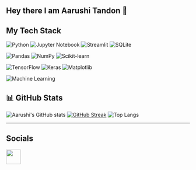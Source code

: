 ## Hey there I am Aarushi Tandon 👋

## My Tech Stack

![Python](https://img.shields.io/badge/Python-3670A0?style=for-the-badge&logo=python&logoColor=fff)
![Jupyter Notebook](https://img.shields.io/badge/Jupyter-F37626?style=for-the-badge&logo=jupyter&logoColor=white)
![Streamlit](https://img.shields.io/badge/Streamlit-FF4B4B?style=for-the-badge&logo=streamlit&logoColor=white)
![SQLite](https://img.shields.io/badge/SQLite-003B57?style=for-the-badge&logo=sqlite&logoColor=white)

![Pandas](https://img.shields.io/badge/Pandas-150458?style=for-the-badge&logo=pandas&logoColor=white)
![NumPy](https://img.shields.io/badge/NumPy-013243?style=for-the-badge&logo=numpy&logoColor=white)
![Scikit-learn](https://img.shields.io/badge/scikit--learn-F7931E?style=for-the-badge&logo=scikit-learn&logoColor=white)

![TensorFlow](https://img.shields.io/badge/TensorFlow-FF6F00?style=for-the-badge&logo=tensorflow&logoColor=white)
![Keras](https://img.shields.io/badge/Keras-D00000?style=for-the-badge&logo=keras&logoColor=white)
![Matplotlib](https://img.shields.io/badge/Matplotlib-11557C?style=for-the-badge&logo=matplotlib&logoColor=white)

![Machine Learning](https://img.shields.io/badge/Machine%20Learning-00C7B7?style=for-the-badge&logo=OpenAI&logoColor=white)

## 📊 GitHub Stats

![Aarushi's GitHub stats](https://github-readme-stats.vercel.app/api?username=aarushitandon0&show_icons=true&theme=radical)
[![GitHub Streak](https://github-readme-streak-stats.herokuapp.com/?user=aarushitandon0&theme=radical)](https://git.io/streak-stats)
 ![Top Langs](https://github-readme-stats.vercel.app/api/top-langs/?username=aarushitandon0&layout=compact&theme=radical) 

---

## Socials

<p align="left">
  <a href="https://www.linkedin.com/in/aarushi-tandon-bb6351332" target="_blank">
    <img src="https://cdn.jsdelivr.net/gh/devicons/devicon/icons/linkedin/linkedin-original.svg" width="40" />
  </a>
</p>
<!--
**aarushitandon0/aarushitandon0** is a ✨ _special_ ✨ repository because its `README.md` (this file) appears on your GitHub profile.

Here are some ideas to get you started:

- 🔭 I’m currently working on ...
- 🌱 I’m currently learning ...
- 👯 I’m looking to collaborate on ...
- 🤔 I’m looking for help with ...
- 💬 Ask me about ...
- 📫 How to reach me: ...
- 😄 Pronouns: ...
- ⚡ Fun fact: ...
-->
